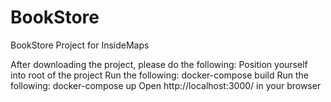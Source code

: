 # BookStore
BookStore Project for InsideMaps

After downloading the project, please do the following:
Position yourself into root of the project
Run the following: docker-compose build
Run the following: docker-compose up
Open http://localhost:3000/ in your browser
